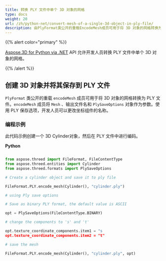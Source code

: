 ```yaml
---
title: 转换 PLY 文件中单个 3D 对象的网格
type: docs
weight: 20
url: /zh/python-net/convert-mesh-of-a-single-3d-object-in-ply-file/
description: 由PlyFormat类公开的重载EncodeMesh成员可用于将 3D 对象的网格转换为 PLY 文件。EncodeMesh成员将网格、输出文件名和PlySaveOptions对象作为参数。使用 PLY 保存选项，开发人员可以更改坐标组件的名称。
---
```

{{% alert color="primary" %}}

[Aspose.3D for Python via .NET](https://products.aspose.com/3d/python-net/) API 允许开发人员转换 PLY 文件中单个 3D 对象的网格。

{{% /alert %}}
##  **创建 3D 对象并将其保存到 PLY 文件**
`PlyFormat` 类公开的重载 `encodeMesh` 成员可用于将 3D 对象的网格转换为 PLY 文件。`encodeMesh` 成员将 `Mesh` 、输出文件名和 `PlySaveOptions` 对象作为参数。使用 PLY 保存选项，开发人员可以更改坐标组件的名称。
###  **编程示例**
此代码示例创建一个 3D Cylinder对象，然后在 PLY 文件中进行编码。

**Python**

```py

from aspose.threed import FileFormat, FileContentType
from aspose.threed.entities import Cylinder
from aspose.threed.formats import PlySaveOptions

# Create a cylinder object and save it to ply file

FileFormat.PLY.encode_mesh(Cylinder(), "cylinder.ply")

# using Ply save options

# Save as binary PLY format, the default value is ASCII

opt = PlySaveOptions(FileContentType.BINARY)

# change the components to 's' and 't'

opt.texture_coordinate_components.item1 = "s
opt.texture_coordinate_components.item2 = "t"

# save the mesh

FileFormat.PLY.encode_mesh(Cylinder(), "cylinder.ply", opt)

```
